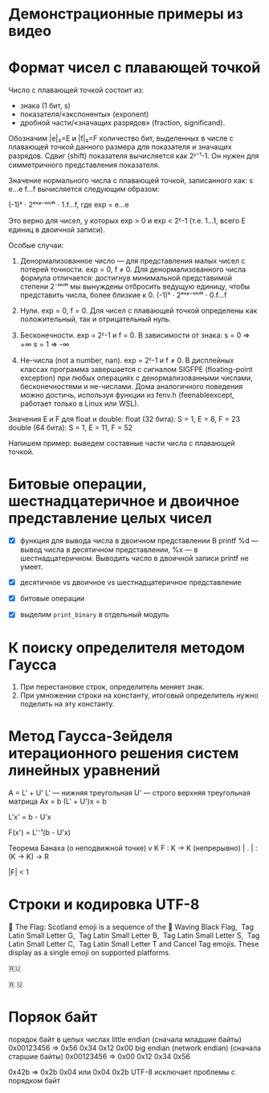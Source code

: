 # Демонстрационные примеры из видео

# Формат чисел с плавающей точкой
Число с плавающей точкой состоит из:
- знака (1 бит, s)
- показателя/«экспоненты» (exponent)
- дробной части/«значащих разрядов» (fraction, significand).

Обозначим |e|₂=E и |f|₂=F количество бит, выделенных в числе с плавающей точкой данного размера для показателя и значащих разрядов.
Сдвиг (shift) показателя вычисляется как 2ᴱ⁻¹-1.
Он нужен для симметричного представления показателя.

Значение нормального числа с плавающей точкой, записанного как:
s e...e f...f
вычисляется следующим образом:

(-1)ˢ ⋅ 2ᵉˣᵖ⁻ˢʰⁱᶠᵗ ⋅ 1.f...f, где exp = e...e

Это верно для чисел, у которых exp > 0 и exp < 2ᴱ-1 (т.е. 1...1, всего E единиц в двоичной записи).

Особые случаи:
1. Денормализованное число — для представления малых чисел с потерей точности.
exp = 0, f ≠ 0. 
Для денормализованного числа формула отличается:
достигнув минимальной представимой степени 2⁻ˢʰⁱᶠᵗ
мы вынуждены отбросить ведущую единицу,
чтобы представить числа, более близкие к 0.
(-1)ˢ ⋅ 2ᵉˣᵖ⁻ˢʰⁱᶠᵗ ⋅ 0.f...f

2. Нули. exp = 0, f = 0. Для чисел с плавающей точкой определены как положительный, так и отрицательный нуль.

3. Бесконечности. exp = 2ᴱ-1 и f = 0. В зависимости от знака:
s = 0 ⇒ +∞
s = 1 ⇒ -∞

4. Не-числа (not a number, nan). exp = 2ᴱ-1 и f ≠ 0. 
В дисплейных классах программа завершается с сигналом
SIGFPE (floating-point exception)
при любых операциях с денормализованными числами,
бесконечностями и не-числами.
Дома аналогичного поведения можно достичь,
используя функции из fenv.h (feenableexcept, работает только в Linux или WSL).

Значения E и F для float и double:
float (32 бита): S = 1, E = 8, F = 23
double (64 бита): S = 1, E = 11, F = 52

Напишем пример: выведем составные части числа с плавающей точкой.

# Битовые операции, шестнадцатеричное и двоичное представление целых чисел

- [x] функция для вывода числа в двоичном представлении
    В printf %d — вывод числа в десятичном представлении, %x — в шестнадцатеричном. Выводить число в двоичной записи printf не умеет.

- [x] десятичное vs двоичное vs шестнадцатеричное представление

- [x] битовые операции
- [x] выделим `print_binary` в отдельный модуль



# К поиску определителя методом Гаусса
1. При перестановке строк, определитель меняет знак.
2. При умножении строки на константу, итоговый определитель нужно поделить на эту константу.

# Метод Гаусса-Зейделя итерационного решения систем линейных уравнений

A = L' + U'
L' — нижняя треугольная
U' — строго верхняя треугольная матрица
Ax = b
(L' + U')x = b

L'x' = b - U'x

F(x') = L'⁻¹(b - U'x)


Теорема Банаха (о неподвижной точке)
v  K
F : K → K (непрерывно)
| . | : (K → K) → R

|F| < 1 

# Строки и кодировка UTF-8
🏴󠁧󠁢󠁳󠁣󠁴󠁿
The Flag: Scotland emoji is a sequence of the 🏴 Waving Black Flag, 󠁧 Tag Latin Small Letter G, 󠁢 Tag Latin Small Letter B, 󠁳 Tag Latin Small Letter S, 󠁣 Tag Latin Small Letter C, 󠁴 Tag Latin Small Letter T and 󠁿 Cancel Tag emojis. These display as a single emoji on supported platforms.

🇷🇺

🇷 🇺

# Поряок байт
порядок байт в целых числах
little endian (сначала младшие байты)
0x00123456 ⇒ 0x56 0x34 0x12 0x00
big endian (network endian) (сначала старшие байты)
0x00123456 ⇒ 0x00 0x12 0x34 0x56

0x42b ⇒ 0x2b 0x04 или 0x04 0x2b
UTF-8 исключает проблемы с порядком байт
